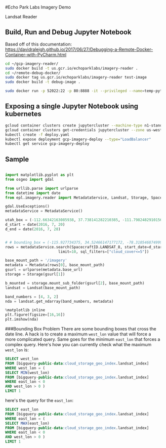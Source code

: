 #Echo Park Labs Imagery Demo

Landsat Reader

## Build, Run and Debug Jupyter Notebook

Based off of this documentation:
https://davidraleigh.github.io/2017/06/27/Debugging-a-Remote-Docker-Container-with-PyCharm.html

```bash
cd ~/gcp-imagery-reader/
sudo docker build -t us.gcr.io/echoparklabs/imagery-reader .
cd ~/remote-debug-docker/
sudo docker tag us.gcr.io/echoparklabs/imagery-reader test-image
sudo docker build -t debug-image .

sudo docker run -p 52022:22 -p 80:8888 -it --privileged --name=temp-python-debug debug-image
```

## Exposing a single Jupyter Notebook using kubernetes
```bash
gcloud container clusters create jupytercluster --machine-type n1-standard-4 --num-nodes 3 --zone us-west1-c --scopes https://www.googleapis.com/auth/projecthosting,storage-rw,bigquery
gcloud container clusters get-credentials jupytercluster --zone us-west1-c
kubectl create -f deploy.yaml
kubectl expose deployment gcp-imagery-deploy --type="LoadBalancer"
kubectl get service gcp-imagery-deploy
```

## Sample

```python

import matplotlib.pyplot as plt
from osgeo import gdal

from urllib.parse import urlparse
from datetime import date
from epl.imagery.reader import MetadataService, Landsat, Storage, SpacecraftID, Metadata

gdal.UseExceptions()
metadataService = MetadataService()

utah_box = (-112.66342163085938, 37.738141282210385, -111.79824829101562, 38.44821130413263)
d_start = date(2016, 7, 20)
d_end = date(2016, 7, 28)


# # bounding_box = (-115.927734375, 34.52466147177172, -78.31054687499999, 44.84029065139799)
rows = metadataService.search(SpacecraftID.LANDSAT_8, start_date=d_start, end_date=d_end, bounding_box=utah_box,
                        limit=10, sql_filters=["cloud_cover<=5"])

base_mount_path = '/imagery'
metadata = Metadata(rows[0], base_mount_path)
gsurl = urlparse(metadata.base_url)
storage = Storage(gsurl[1])

b_mounted = storage.mount_sub_folder(gsurl[2], base_mount_path)
landsat = Landsat(base_mount_path)

band_numbers = [4, 3, 2]
nda = landsat.get_ndarray(band_numbers, metadata)

%matplotlib inline
plt.figure(figsize=[16,16])
plt.imshow(nda)

```

###Bounding Box Problem
There are some bounding boxes that cross the date line. A hack is to create a maximum `west_lon` value that will force a more complicated query. Same goes for the minimum `east_lon` that forces a complex query. Here's how you can currently check what the maximum `west_lon` is:
```sql
SELECT west_lon
FROM [bigquery-public-data:cloud_storage_geo_index.landsat_index] 
WHERE west_lon = (
SELECT MIN(west_lon)
FROM [bigquery-public-data:cloud_storage_geo_index.landsat_index]
WHERE east_lon < 0
AND west_lon > 0 )
LIMIT 1
```

here's the query for the `east_lon`:
```sql
SELECT east_lon
FROM [bigquery-public-data:cloud_storage_geo_index.landsat_index] 
WHERE east_lon = (
SELECT MAX(east_lon)
FROM [bigquery-public-data:cloud_storage_geo_index.landsat_index]
WHERE east_lon < 0
AND west_lon > 0 )
LIMIT 1
```